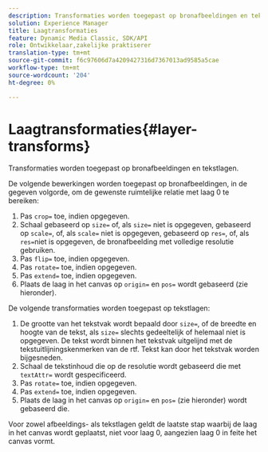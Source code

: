 ```yaml
---
description: Transformaties worden toegepast op bronafbeeldingen en tekstlagen.
solution: Experience Manager
title: Laagtransformaties
feature: Dynamic Media Classic, SDK/API
role: Ontwikkelaar,zakelijke praktiserer
translation-type: tm+mt
source-git-commit: f6c97606d7a4209427316d7367013ad9585a5cae
workflow-type: tm+mt
source-wordcount: '204'
ht-degree: 0%

---
```



# Laagtransformaties{#layer-transforms}

Transformaties worden toegepast op bronafbeeldingen en tekstlagen.

De volgende bewerkingen worden toegepast op bronafbeeldingen, in de gegeven volgorde, om de gewenste ruimtelijke relatie met laag 0 te bereiken:

1. Pas `crop=` toe, indien opgegeven.
1. Schaal gebaseerd op `size=` of, als `size=` niet is opgegeven, gebaseerd op `scale=`, of, als `scale=` niet is opgegeven, gebaseerd op `res=`, of, als `res=`niet is opgegeven, de bronafbeelding met volledige resolutie gebruiken.
1. Pas `flip=` toe, indien opgegeven.
1. Pas `rotate=` toe, indien opgegeven.
1. Pas `extend=` toe, indien opgegeven.
1. Plaats de laag in het canvas op `origin=` en `pos=` wordt gebaseerd (zie hieronder).

De volgende transformaties worden toegepast op tekstlagen:

1. De grootte van het tekstvak wordt bepaald door `size=`, of de breedte en hoogte van de tekst, als `size=` slechts gedeeltelijk of helemaal niet is opgegeven. De tekst wordt binnen het tekstvak uitgelijnd met de tekstuitlijningskenmerken van de rtf. Tekst kan door het tekstvak worden bijgesneden.
1. Schaal de tekstinhoud die op de resolutie wordt gebaseerd die met `textAttr=` wordt gespecificeerd.
1. Pas `rotate=` toe, indien opgegeven.
1. Pas `extend=` toe, indien opgegeven.
1. Plaats de laag in het canvas op `origin=` en `pos=` (zie hieronder) wordt gebaseerd die.

Voor zowel afbeeldings- als tekstlagen geldt de laatste stap waarbij de laag in het canvas wordt geplaatst, niet voor laag 0, aangezien laag 0 in feite het canvas vormt.

